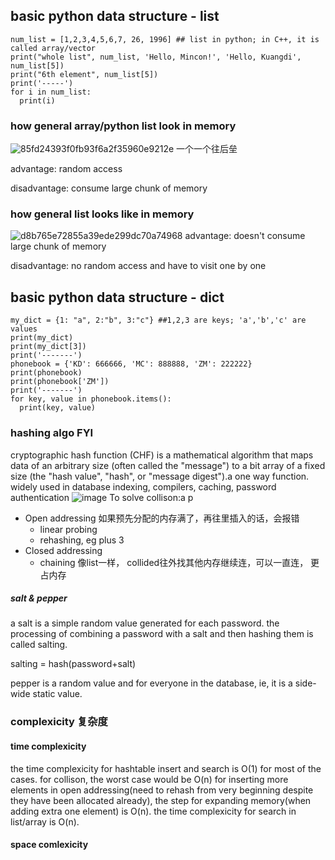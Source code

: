 
## basic python data structure - list
```
num_list = [1,2,3,4,5,6,7, 26, 1996] ## list in python; in C++, it is called array/vector
print("whole list", num_list, 'Hello, Mincon!', 'Hello, Kuangdi', num_list[5])
print("6th element", num_list[5])
print('-----')
for i in num_list:
  print(i)
```
### how general array/python list look in memory 
![85fd24393f0fb93f6a2f35960e9212e](https://user-images.githubusercontent.com/90355504/134811625-1d49b2c9-135c-42ea-8535-58acdb58ae9f.png)
一个一个往后垒 

advantage: random access 

disadvantage: consume large chunk of memory 

### how general list looks like in memory
![d8b765e72855a39ede299dc70a74968](https://user-images.githubusercontent.com/90355504/134812081-5b2ee122-a05b-4350-9021-b9a48fa2a45c.png)
advantage: doesn't consume large chunk of memory 

disadvantage: no random access and have to visit one by one

## basic python data structure - dict
```
my_dict = {1: "a", 2:"b", 3:"c"} ##1,2,3 are keys; 'a','b','c' are values 
print(my_dict)
print(my_dict[3])
print('-------')
phonebook = {'KD': 666666, 'MC': 888888, 'ZM': 222222}
print(phonebook)
print(phonebook['ZM'])
print('-------')
for key, value in phonebook.items():
  print(key, value)
```

### hashing algo FYI 
cryptographic hash function (CHF) is a mathematical algorithm that maps data of an arbitrary size (often called the "message") to a bit array of a fixed size (the "hash value", "hash", or "message digest").a one way function. widely used in database indexing, compilers, caching, password authentication
![image](https://user-images.githubusercontent.com/90355504/135251641-5eb76aaf-08a0-4472-9efb-79e84349da5e.png)
To solve collison:a p
- Open addressing 如果预先分配的内存满了，再往里插入的话，会报错
    - linear probing
    - rehashing, eg plus 3
- Closed addressing
    - chaining 像list一样， collided往外找其他内存继续连，可以一直连， 更占内存
##### salt & pepper
a salt is a simple random value generated for each password. the processing of combining a password with a salt and then hashing them is called salting.

salting = hash(password+salt)

pepper is a random value and for everyone in the database, ie, it is a side-wide static value.

### complexicity 复杂度
#### time complexicity 
the time complexicity for hashtable insert and search is O(1) for most of the cases.
for collison, the worst case would be O(n)
for inserting more elements in open addressing(need to rehash from very beginning despite they have been allocated already), the step for expanding memory(when adding extra one element) is O(n). 
the time complexicity for search in list/array is O(n).

#### space comlexicity
